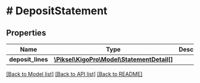 # # DepositStatement

## Properties

Name | Type | Description | Notes
------------ | ------------- | ------------- | -------------
**deposit_lines** | [**\Piksel\KigoPro\Model\StatementDetail[]**](StatementDetail.md) |  | [optional] 

[[Back to Model list]](../../README.md#documentation-for-models) [[Back to API list]](../../README.md#documentation-for-api-endpoints) [[Back to README]](../../README.md)


